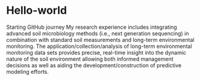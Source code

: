 # Hello-world
Starting GitHub journey 
My research experience includes integrating advanced soil microbiology methods (i.e., next generation sequencing) in combination with standard soil measurements and long-term environmental monitoring. The application/collection/analysis of long-term environmental monitoring data sets provides precise, real-time insight into the dynamic nature of the soil environment allowing both informed management decisions as well as aiding the development/construction of predictive modeling efforts.
